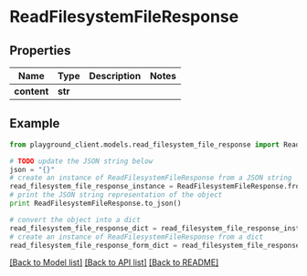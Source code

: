 # ReadFilesystemFileResponse


## Properties
Name | Type | Description | Notes
------------ | ------------- | ------------- | -------------
**content** | **str** |  | 

## Example

```python
from playground_client.models.read_filesystem_file_response import ReadFilesystemFileResponse

# TODO update the JSON string below
json = "{}"
# create an instance of ReadFilesystemFileResponse from a JSON string
read_filesystem_file_response_instance = ReadFilesystemFileResponse.from_json(json)
# print the JSON string representation of the object
print ReadFilesystemFileResponse.to_json()

# convert the object into a dict
read_filesystem_file_response_dict = read_filesystem_file_response_instance.to_dict()
# create an instance of ReadFilesystemFileResponse from a dict
read_filesystem_file_response_form_dict = read_filesystem_file_response.from_dict(read_filesystem_file_response_dict)
```
[[Back to Model list]](../README.md#documentation-for-models) [[Back to API list]](../README.md#documentation-for-api-endpoints) [[Back to README]](../README.md)


